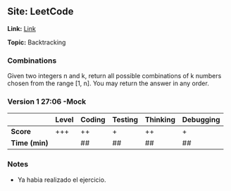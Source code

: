 ## Site: LeetCode

**Link:** [Link](https://leetcode.com/problems/combinations/description/)

**Topic:** Backtracking

### Combinations

Given two integers n and k, return all possible combinations of k numbers chosen from the range [1, n].
You may return the answer in any order.

### Version 1 27:06 -Mock

|           | Level | Coding | Testing | Thinking | Debugging  |
|-----------|-------|--------|---------|----------|------------|
| **Score** | +++   | ++     | +       | ++       | +          |
| **Time (min)** | | ## | ## | ## | ## |

### Notes
- Ya habia realizado el ejercicio. 